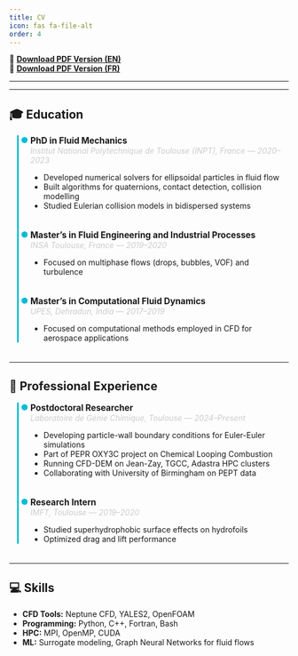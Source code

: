 ```yaml
---
title: CV
icon: fas fa-file-alt
order: 4
---
```


📄 **[Download PDF Version (EN)](/assets/files/CV_Karan_ANAND-1.pdf)**  
📄 **[Download PDF Version (FR)](/assets/files/CV_Karan_French-1.pdf)**

---

<style>
.timeline {
  border-left: 3px solid #00bcd4;
  margin-left: 1em;
  padding-left: 1.5em;
}
.timeline-item {
  margin-bottom: 2.5em;
  position: relative;
}
.timeline-item::before {
  content: "";
  position: absolute;
  left: -1.15em;
  top: 0.2em;
  width: 0.8em;
  height: 0.8em;
  background-color: #00bcd4;
  border-radius: 50%;
}
.timeline-title {
  font-weight: bold;
  font-size: 1.1em;
}
.timeline-sub {
  font-style: italic;
  color: #ccc;
  margin-bottom: 0.5em;
}
</style>

---

## 🎓 Education

<div class="timeline">

<div class="timeline-item">
  <div class="timeline-title">PhD in Fluid Mechanics</div>
  <div class="timeline-sub">Institut National Polytechnique de Toulouse (INPT), France — 2020–2023</div>
  <ul>
    <li>Developed numerical solvers for ellipsoidal particles in fluid flow</li>
    <li>Built algorithms for quaternions, contact detection, collision modelling</li>
    <li>Studied Eulerian collision models in bidispersed systems</li>
  </ul>
</div>

<div class="timeline-item">
  <div class="timeline-title">Master’s in Fluid Engineering and Industrial Processes</div>
  <div class="timeline-sub">INSA Toulouse, France — 2019–2020</div>
  <ul>
    <li>Focused on multiphase flows (drops, bubbles, VOF) and turbulence</li>
  </ul>
</div>

<div class="timeline-item">
  <div class="timeline-title">Master’s in Computational Fluid Dynamics</div>
  <div class="timeline-sub">UPES, Dehradun, India — 2017–2019</div>
  <ul>
    <li>Focused on computational methods employed in CFD for aerospace applications</li>
  </ul>
</div>

</div>

---

## 💼 Professional Experience

<div class="timeline">

<div class="timeline-item">
  <div class="timeline-title">Postdoctoral Researcher</div>
  <div class="timeline-sub">Laboratoire de Génie Chimique, Toulouse — 2024–Present</div>
  <ul>
    <li>Developing particle-wall boundary conditions for Euler-Euler simulations</li>
    <li>Part of PEPR OXY3C project on Chemical Looping Combustion</li>
    <li>Running CFD-DEM on Jean-Zay, TGCC, Adastra HPC clusters</li>
    <li>Collaborating with University of Birmingham on PEPT data</li>
  </ul>
</div>

<div class="timeline-item">
  <div class="timeline-title">Research Intern</div>
  <div class="timeline-sub">IMFT, Toulouse — 2019–2020</div>
  <ul>
    <li>Studied superhydrophobic surface effects on hydrofoils</li>
    <li>Optimized drag and lift performance</li>
  </ul>
</div>

</div>

---

## 💻 Skills

- **CFD Tools:** Neptune CFD, YALES2, OpenFOAM  
- **Programming:** Python, C++, Fortran, Bash  
- **HPC:** MPI, OpenMP, CUDA  
- **ML:** Surrogate modeling, Graph Neural Networks for fluid flows


